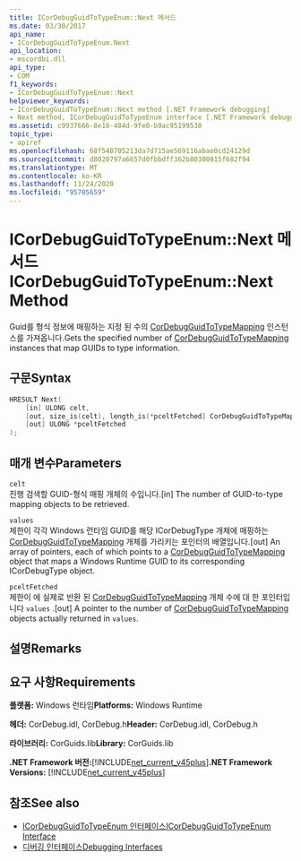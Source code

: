 ```yaml
---
title: ICorDebugGuidToTypeEnum::Next 메서드
ms.date: 03/30/2017
api_name:
- ICorDebugGuidToTypeEnum.Next
api_location:
- mscordbi.dll
api_type:
- COM
f1_keywords:
- ICorDebugGuidToTypeEnum::Next
helpviewer_keywords:
- ICorDebugGuidToTypeEnum::Next method [.NET Framework debugging]
- Next method, ICorDebugGuidToTypeEnum interface [.NET Framework debugging]
ms.assetid: c9937666-8e18-484d-9fe0-b9ac95199530
topic_type:
- apiref
ms.openlocfilehash: 68f548705213da7d715ae569116abae0cd24129d
ms.sourcegitcommit: d8020797a6657d0fbbdff362b80300815f682f94
ms.translationtype: MT
ms.contentlocale: ko-KR
ms.lasthandoff: 11/24/2020
ms.locfileid: "95705659"
---
```

# <a name="icordebugguidtotypeenumnext-method"></a><span data-ttu-id="66ac8-102">ICorDebugGuidToTypeEnum::Next 메서드</span><span class="sxs-lookup"><span data-stu-id="66ac8-102">ICorDebugGuidToTypeEnum::Next Method</span></span>

<span data-ttu-id="66ac8-103">Guid를 형식 정보에 매핑하는 지정 된 수의 [CorDebugGuidToTypeMapping](cordebugguidtotypemapping-structure.md) 인스턴스를 가져옵니다.</span><span class="sxs-lookup"><span data-stu-id="66ac8-103">Gets the specified number of [CorDebugGuidToTypeMapping](cordebugguidtotypemapping-structure.md) instances that map GUIDs to type information.</span></span>  
  
## <a name="syntax"></a><span data-ttu-id="66ac8-104">구문</span><span class="sxs-lookup"><span data-stu-id="66ac8-104">Syntax</span></span>  
  
```cpp  
HRESULT Next(  
    [in] ULONG celt,  
    [out, size_is(celt), length_is(*pceltFetched] CorDebugGuidToTypeMapping values[  ],  
    [out] ULONG *pceltFetched  
);  
```  
  
## <a name="parameters"></a><span data-ttu-id="66ac8-105">매개 변수</span><span class="sxs-lookup"><span data-stu-id="66ac8-105">Parameters</span></span>  

 `celt`  
 <span data-ttu-id="66ac8-106">진행 검색할 GUID-형식 매핑 개체의 수입니다.</span><span class="sxs-lookup"><span data-stu-id="66ac8-106">[in] The number of GUID-to-type mapping objects to be retrieved.</span></span>  
  
 `values`  
 <span data-ttu-id="66ac8-107">제한이 각각 Windows 런타임 GUID를 해당 ICorDebugType 개체에 매핑하는 [CorDebugGuidToTypeMapping](cordebugguidtotypemapping-structure.md) 개체를 가리키는 포인터의 배열입니다.</span><span class="sxs-lookup"><span data-stu-id="66ac8-107">[out] An array of pointers, each of which points to a [CorDebugGuidToTypeMapping](cordebugguidtotypemapping-structure.md) object that maps a Windows Runtime GUID to its corresponding ICorDebugType object.</span></span>  
  
 `pceltFetched`  
 <span data-ttu-id="66ac8-108">제한이 에 실제로 반환 된 [CorDebugGuidToTypeMapping](cordebugguidtotypemapping-structure.md) 개체 수에 대 한 포인터입니다 `values` .</span><span class="sxs-lookup"><span data-stu-id="66ac8-108">[out] A pointer to the number of [CorDebugGuidToTypeMapping](cordebugguidtotypemapping-structure.md) objects actually returned in `values`.</span></span>  
  
## <a name="remarks"></a><span data-ttu-id="66ac8-109">설명</span><span class="sxs-lookup"><span data-stu-id="66ac8-109">Remarks</span></span>  
  
## <a name="requirements"></a><span data-ttu-id="66ac8-110">요구 사항</span><span class="sxs-lookup"><span data-stu-id="66ac8-110">Requirements</span></span>  

 <span data-ttu-id="66ac8-111">**플랫폼:** Windows 런타임</span><span class="sxs-lookup"><span data-stu-id="66ac8-111">**Platforms:** Windows Runtime</span></span>  
  
 <span data-ttu-id="66ac8-112">**헤더:** CorDebug.idl, CorDebug.h</span><span class="sxs-lookup"><span data-stu-id="66ac8-112">**Header:** CorDebug.idl, CorDebug.h</span></span>  
  
 <span data-ttu-id="66ac8-113">**라이브러리:** CorGuids.lib</span><span class="sxs-lookup"><span data-stu-id="66ac8-113">**Library:** CorGuids.lib</span></span>  
  
 <span data-ttu-id="66ac8-114">**.NET Framework 버전:**[!INCLUDE[net_current_v45plus](../../../../includes/net-current-v45plus-md.md)]</span><span class="sxs-lookup"><span data-stu-id="66ac8-114">**.NET Framework Versions:** [!INCLUDE[net_current_v45plus](../../../../includes/net-current-v45plus-md.md)]</span></span>  
  
## <a name="see-also"></a><span data-ttu-id="66ac8-115">참조</span><span class="sxs-lookup"><span data-stu-id="66ac8-115">See also</span></span>

- [<span data-ttu-id="66ac8-116">ICorDebugGuidToTypeEnum 인터페이스</span><span class="sxs-lookup"><span data-stu-id="66ac8-116">ICorDebugGuidToTypeEnum Interface</span></span>](icordebugguidtotypeenum-interface.md)
- [<span data-ttu-id="66ac8-117">디버깅 인터페이스</span><span class="sxs-lookup"><span data-stu-id="66ac8-117">Debugging Interfaces</span></span>](debugging-interfaces.md)
